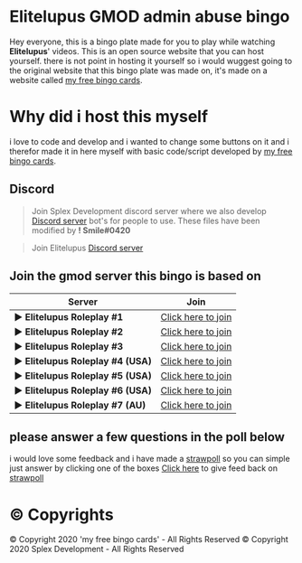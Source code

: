 # Elitelupus GMOD admin abuse bingo

Hey everyone, this is a bingo plate made for you to play while watching **Elitelupus**' videos. This is an open source website that you can host yourself. there is not point in hosting it yourself so i would wuggest going to the original website that this bingo plate was made on, it's made on a website called [my free bingo cards](https://myfreebingocards.com/).


# Why did i host this myself

i love to code and develop and i wanted to change some buttons on it and i therefor made it in here myself with basic code/script developed by [my free bingo cards](https://myfreebingocards.com/).

## Discord

>Join Splex Development discord server where we also develop [Discord server](https://discord.gg/FT4DpEG) bot's for people to use.
These files have been modified by **! Smile#0420**

>Join Elitelupus [Discord server](https://discord.gg/elitelupus)

## Join the gmod server this bingo is based on
|     Server           |Join                          |
|----------------|-------------------------------|
|**► Elitelupus Roleplay #1**|[Click here to join](steam://connect/54.37.246.36:27015)|
|**► Elitelupus Roleplay #2**|[Click here to join](steam://connect/54.37.246.36:27016)|
|**► Elitelupus Roleplay #3**|[Click here to join](steam://connect/54.37.246.36:27017)|
|**► Elitelupus Roleplay #4 (USA)**|[Click here to join](steam://connect/gmod-drp1-usa.elitelupus.com:27015)|
|**► Elitelupus Roleplay #5 (USA)**|[Click here to join](steam://connect/gmod-drp2-usa.elitelupus.com:27015)|
|**► Elitelupus Roleplay #6 (USA)**|[Click here to join](steam://connect/gmod-drp3-usa.elitelupus.com:27015)|
|**► Elitelupus Roleplay #7 (AU)**|[Click here to join](team://connect/139.99.233.75:27015)|

## please answer a few questions in the poll below
i would love some feedback and i have made a [strawpoll](https://strawpoll.com/xe42yb9s) so you can simple just answer by clicking one of the boxes
[Click here](https://strawpoll.com/xe42yb9s) to give feed back on [strawpoll](https://strawpoll.com/xe42yb9s)

# **© Copyrights**

© Copyright 2020 'my free bingo cards' - All Rights Reserved
© Copyright 2020 Splex Development - All Rights Reserved
